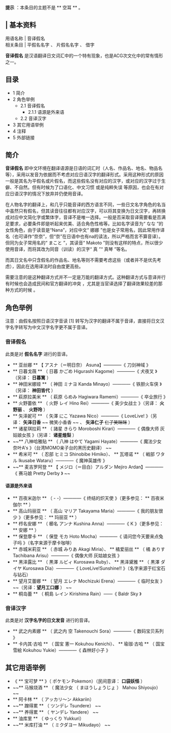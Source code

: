 **提示** ：本条目的主题不是 ** 空耳  ** 。

|  **基本资料**  
---  
用语名称  |  音译假名   
相关条目  |  平假名名字  、  片假名名字  、  借字   
  
**音译假名** 是汉语翻译日文词汇中的一个特有现象，也是ACG次文化中的常有情形之一。

##  目录

  * 1  简介 
  * 2  角色举例 
    * 2.1  音译假名 
      * 2.1.1  语源是外来语 
    * 2.2  音译汉字 
  * 3  其它用语举例 
  * 4  注释 
  * 5  外部链接 

##  简介

**音译假名**
即中文环境在翻译语源是日语的词汇时（人名、作品名、地名、物品名等），采用以发音为依据而不考虑对应日语汉字的翻译形式。采用这种形式的原因一般是其名为平假名或片假名，而这些假名没有对应的汉字，或对应的汉字过于生僻、不自然。但有时候为了口语化、中文习惯
或是纯粹失误  等原因，也会在有对应日语汉字的情况下放弃并仍使用音译。

在人物名字的翻译上，和几乎只能音译的西方语言不同，一些日文名字角色的名当中虽然只有假名，但其读音往往都有对应汉字，可以将其变换为日文汉字，再转换成对应中文简化字或繁体字，音译不是唯一选择。一般是否采取音译需要看是否满足要求，必要条件即是听起来优美、适合角色性格等。比如名字读音为“
なな  ”的女性角色，由于读音是“Nana”，对应中文“  娜娜
”也是女子常用名，因此常用作译名（也可译作“奈奈”，但“奈”在日语中也有na的读法，所以严格而言不算音译）。但同为女子常用名的“  まこと  ”，其读音“
Makoto  ”则没有这样的特点，所以很少使用音译，而将其改为同音（训读）的汉字“  真  ”“  真琴  ”等名。

而其日文名中只含假名的作品名、地名等则不需要考虑这些（或者并不是优先考虑），因此在选用译法时自由度更高些。

需要注意的是这种翻译方式并不一定是万能的翻译方式。这种翻译方式与意译并行有时候也会造成民间和官方翻译的冲突
，尤其是当官译选择了翻译效果较差的那种方式的时候  。

##  角色举例

注意：由假名按照日语汉字音读  [1]  转写为汉字的翻译不属于音译，直接将日文汉字名字转写为中文汉字名字更不属于音译。

###  音译假名

此类是对 **假名名字** 进行的音译。

  * ** 亚丝娜  ** 【  アスナ（＝明日奈）  Asuna】————《  刀剑神域  》 
  * ** 日暮戈薇  ** （  日暮 かごめ  Higurashi Kagome）————《  犬夜叉  》（另译： **日暮篱** ） 
  * ** 神田米娜娅  ** （  神田 ミナヨ  Kanda Minayo）————《  铁胆火车侠  》（另译： **神田皆代** ） 
  * ** 萩原拉美米  ** （  萩原 らめみ  Hagiwara Ramemi）————《  卒业旅行  》 
  * ** 火野蕾依  ** （  火野 レイ  Hino Rei）————《  美少女战士  》（另译： **火野丽** 、 **火野玲** ） 
  * ** 矢泽妮可  ** （  矢澤 にこ  Yazawa Nico）————《  LoveLive!  》（另译： **矢泽日香** ~~ 微笑小香香  ~~ 、 **矢泽仁子** ~~仁子笑眯眯~~ ） 
  * ** 诸星琪拉莉  ** （  諸星 きらり  Moroboshi Kirari）————《  偶像大师 灰姑娘女孩  》（另译： **诸星煌梨** ） 
  * ~~** 八神哈雅贴  ** （  八神 はやて  Yagami Hayate）————《  魔法少女奈叶A's  》（台湾MOMO亲子台的黑历史翻译） ~~
  * ** 希米可  ** （  忍部 ヒミコ  Shinobibe Himiko）、 ** 瓦塔诺  ** （  戦部 ワタル  Ikusabe Wataru）————《  魔神英雄传  》 
  * ~~** 麦吉罗阿登  ** 【  メジロ（＝目白）アルダン  Mejiro Ardan】————《  赛马娘 Pretty Derby  》 ~~

####  语源是外来语

  * ** 百夜米迦尔  ** （  \-  -）————《  终结的炽天使  》（更多参见： ** 百夜米伽尔  ** ） 
  * ** 高山玛丽亚  ** （  高山 マリア  Takayama Maria）————《  我的朋友很少  》（更多参见： ** 玛丽亚  ** ） 
  * ** 栉名安娜  ** （  櫛名 アンナ  Kushina Anna）————《  K  》（更多参见： ** 安娜  ** ） 
  * ** 保登摩卡  ** （  保登 モカ  Hoto Mocha）————《  请问您今天要来点兔子吗  》（名字来源于摩卡咖啡） 
  * ** 赤城米莉亚  ** （  赤城 みりあ  Akagi Miria）、 ** 橘爱丽丝  ** （  橘 ありす  Tachibana Arisu）————《  偶像大师 灰姑娘女孩  》 
  * ** 黑泽露比  ** （  黒澤 ルビィ  Kurosawa Ruby）、 ** 黑泽黛雅  ** （  黒澤 ダイヤ  Kurosawa Dia）————《  LoveLive!Sunshine!!  》（名字来源于红宝石与钻石） 
  * ** 望月艾蕾娜  ** （  望月 エレナ  Mochizuki Erena）————《  临时女友  》 ~~（另译：**望月工口娜** ） ~~
  * ** 桐岛蕾  ** （  桐島 レイン  Kirishima Rain）——《  Baldr Sky  》 

###  音译汉字

此类是对 **汉字名字的日文发音** 进行的音译。

  * ** 武之内素娜  ** （  武之内 空  Takenouchi Sora）————《  数码宝贝系列  》 
  * ** 卡内其·古哈  ** （  国宝 憲一  Kokuhou Kenichi）、 ** 瑜珈·古哈  ** （  国宝 雪絵  Kokuhou Yukie）————《  森林好小子  》 

##  其它用语举例

  * 《 ** 宝可梦  ** 》（  ポケモン  Pokemon）（民间意译： **口袋妖怪** ） 
  * ~~** 马猴烧酒  ** （  魔法少女  （  まほうしょうじょ  ）  Mahou Shiyoujo） ~~
  * ** 阿卡林  ** （  アッカリ～ン  Akkariin） 
  * ~~** 蹭得累  ** （  ツンデレ  Tsundere） ~~
  * ~~** 养得累  ** （  ヤンデレ  Yandere） ~~
  * ** 油库里  ** （  ゆっくり  Yukkuri） 
  * ~~** 米库打油  ** （  ミクダヨー  Mikudayo） ~~